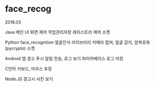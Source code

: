 # face_recog
2018.03

Java 
메인 UI
화면 제어
작업관리자창 레지스트리 제어
소켓


Python
face_recognition 얼굴인식 라이브러리
카메라 캡쳐, 얼굴 감지, 암복호화(pycrypto)
소켓

Android 앱
경고 푸시 알림 전송, 로그 보기
파이어베이스
로그 저장

C언어
키보드, 마우스 후킹

Node.JS
경고시 사진 보기 

